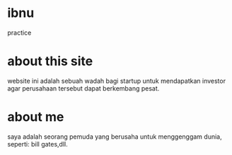 # ibnu
practice
# about this site
website ini adalah sebuah wadah bagi startup untuk mendapatkan investor agar perusahaan tersebut dapat berkembang pesat.
# about me
saya adalah seorang pemuda yang berusaha untuk menggenggam dunia, seperti: bill gates,dll.
